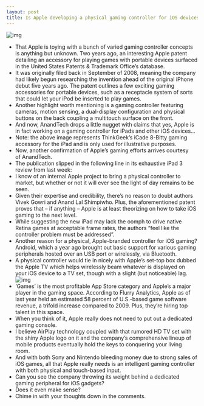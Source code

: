 ```yaml
---
layout: post
title: Is Apple developing a physical gaming controller for iOS devices?
---
```

![img](http://media.idownloadblog.com/wp-content/uploads/2012/04/ThinkGeek-iCade.jpg)
* That Apple is toying with a bunch of varied gaming controller concepts is anything but unknown. Two years ago, an interesting Apple patent detailing an accessory for playing games with portable devices surfaced in the United States Patents & Trademark Office’s database.
* It was originally filed back in September of 2008, meaning the company had likely begun researching the invention ahead of the original iPhone debut five years ago. The patent outlines a few exciting gaming accessories for portable devices, such as a receptacle system of sorts that could let your iPod be inserted to play games.
* Another highlight worth mentioning is a gaming controller featuring cameras, motion sensing, a dual-display configuration and physical buttons on the back coupling a multitouch surface on the front.
* And now, AnandTech drops a little nugget with claims that yes, Apple is in fact working on a gaming controller for iPads and other iOS devices…
* Note: the above image represents ThinkGeek’s iCade 8-Bitty gaming accessory for the iPad and is only used for illustrative purposes.
* Now, another confirmation of Apple’s gaming efforts arrives courtesy of AnandTech.
* The publication slipped in the following line in its exhaustive iPad 3 review from last week:
* I know of an internal Apple project to bring a physical controller to market, but whether or not it will ever see the light of day remains to be seen.
* Given their expertise and credibility, there’s no reason to doubt authors Vivek Gowri and Anand Lal Shimpiwho. Plus, the aforementioned patent proves that – if anything – Apple is at least theorizing on how to take iOS gaming to the next level.
* While suggesting the new iPad may lack the oomph to drive native Retina games at acceptable frame rates, the authors “feel like the controller problem must be addressed”.
* Another reason for a physical, Apple-branded controller for iOS gaming? Android, which a year ago brought out basic support for various gaming peripherals hosted over an USB port or wirelessly, via Bluetooth.
* A physical controller would tie in nicely with Apple’s set-top box dubbed the Apple TV which helps wirelessly beam whatever is displayed on your iOS device to a TV set, though with a slight (but noticeable) lag.
![img](http://media.idownloadblog.com/wp-content/uploads/2012/04/Apple-patent-20100081505-drawing-001.gif)
* ‘Games’ is the most profitable App Store category and Apple’s a major player in the gaming space. According to Flurry Analytics, Apple as of last year held an estimated 58 percent of U.S.-based game software revenue, a trifold increase compared to 2009. Plus, they’re hiring top talent in this space.
* When you think of it, Apple really does not need to put out a dedicated gaming console.
* I believe AirPlay technology coupled with that rumored HD TV set with the shiny Apple logo on it and the company’s comprehensive lineup of mobile products eventually hold the keys to conquering your living room.
* And with both Sony and Nintendo bleeding money due to strong sales of iOS games, all that Apple really needs is an intelligent gaming controller with both physical and touch-based input.
* Can you see the company throwing its weight behind a dedicated gaming peripheral for iOS gadgets?
* Does it even make sense?
* Chime in with your thoughts down in the comments.

